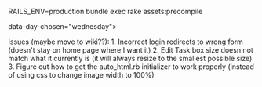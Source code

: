 RAILS_ENV=production bundle exec rake assets:precompile

data-day-chosen="wednesday">



Issues (maybe move to wiki??):
	1. Incorrect login redirects to wrong form (doesn't stay on home page where I want it)
	2. Edit Task box size doesn not match what it currently is (it will always resize to the smallest possible size)
	3. Figure out how to get the auto_html.rb initializer to work properly (instead of using css to change image width to 100%)